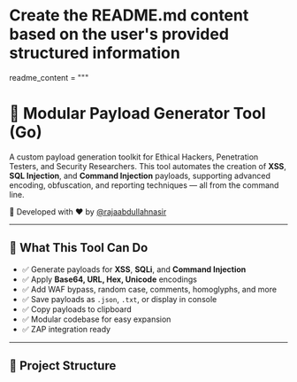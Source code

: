 # Create the README.md content based on the user's provided structured information

readme_content = """
# 🚀 Modular Payload Generator Tool (Go)

A custom payload generation toolkit for Ethical Hackers, Penetration Testers, and Security Researchers. This tool automates the creation of **XSS**, **SQL Injection**, and **Command Injection** payloads, supporting advanced encoding, obfuscation, and reporting techniques — all from the command line.

🔐 Developed with ❤️ by [@rajaabdullahnasir](https://github.com/rajaabdullahnasir)

---

## 🧠 What This Tool Can Do

- ✅ Generate payloads for **XSS**, **SQLi**, and **Command Injection**
- ✅ Apply **Base64, URL, Hex, Unicode** encodings
- ✅ Add WAF bypass, random case, comments, homoglyphs, and more
- ✅ Save payloads as `.json`, `.txt`, or display in console
- ✅ Copy payloads to clipboard
- ✅ Modular codebase for easy expansion
- ✅ ZAP integration ready

---

## 📁 Project Structure

